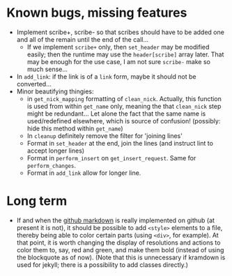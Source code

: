 # Known bugs, missing features

* Implement scribe+, scribe- so that scribes should have to be added one and all of the remain until the end of the call...
  * If we implement `scribe+` only, then `set_header` may be modified easily; then the runtime may use the `header[scribe]` array later. That may be enough for the use case, I am not sure `scribe-` make so much sense...
* In `add_link`: if the link is of a `link` form, maybe it should not be converted...
* Minor beautifying thingies:
  * in `get_nick_mapping` formatting of `clean_nick`. Actually, this function is used from within `get_name` only, meaning the that `clean_nick` step might be redundant... Let alone the fact that the same name is used/redefined elsewhere, which is source of confusion! (possibly: hide this method within `get_name`)
  * In `cleanup` definitely remove the filter for 'joining lines'
  * Format in `set_header` at the end, join the lines (and instruct lint to accept longer lines)
  * Format in `perform_insert` on `get_insert_request`. Same for `perform_changes`.
  * Format in `add_link` allow for longer line.


# Long term

* If and when the [github markdown](https://github.github.com/gfm/) is really implemented on github (at present it is not), it should be possible to add `<style>` elements to a file, thereby being able to color certain parts (using `<div>`, for example). At that point, it is worth changing the display of resolutions and actions to color them to, say, red and green, and make them bold (instead of using the blockquote as of now). (Note that this is unnecessary if kramdown is used for jekyll; there is a possibility to add classes directly.)
